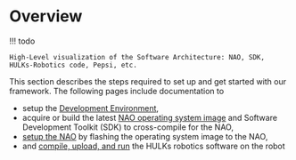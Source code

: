 # Overview

!!! todo

    High-Level visualization of the Software Architecture: NAO, SDK, HULKs-Robotics code, Pepsi, etc.


This section describes the steps required to set up and get started with our framework.
The following pages include documentation to

- setup the [Development Environment](./development_environment.md),
- acquire or build the latest [NAO operating system image](./nao_image_and_sdk.md) and Software Development Toolkit (SDK) to cross-compile for the NAO,
- [setup the NAO](./nao_setup.md) by flashing the operating system image to the NAO,
- and [compile, upload, and run](./upload.md) the HULKs robotics software on the robot
